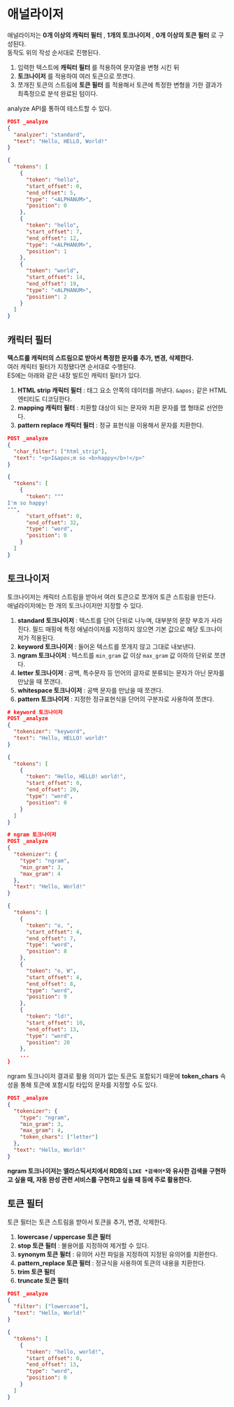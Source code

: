 # 애널라이저

애널라이저는 **0개 이상의 캐릭터 필터** , **1개의 토크나이저** , **0개 이상의 토큰 필터** 로 구성된다.  
동작도 위의 작성 순서대로 진행된다.  
  
1. 입력한 텍스트에 **캐릭터 필터** 를 적용하여 문자열을 변형 시킨 뒤
2. **토크나이저** 를 적용하여 여러 토큰으로 쪼갠다.
3. 쪼개진 토큰의 스트림에 **토큰 필터** 를 적용해서 토큰에 특정한 변형을 가한 결과가 최족정으로 분석 완료된 텀이다.

analyze API를 통하여 테스트할 수 있다.  

```json
POST _analyze
{
  "analyzer": "standard",
  "text": "Hello, HELLO, World!"
}

{
  "tokens": [
    {
      "token": "hello",
      "start_offset": 0,
      "end_offset": 5,
      "type": "<ALPHANUM>",
      "position": 0
    },
    {
      "token": "hello",
      "start_offset": 7,
      "end_offset": 12,
      "type": "<ALPHANUM>",
      "position": 1
    },
    {
      "token": "world",
      "start_offset": 14,
      "end_offset": 19,
      "type": "<ALPHANUM>",
      "position": 2
    }
  ]
}
```

## 캐릭터 필터

**텍스트를 캐릭터의 스트림으로 받아서 특정한 문자를 추가, 변경, 삭제한다.**  
여러 캐릭터 필터가 지정됐다면 순서대로 수행된다.  
ES에는 아래와 같은 내장 빌트인 캐릭터 필터가 있다.

1. **HTML strip 캐릭터 필터** : 태그 요소 안쪽의 데이터를 꺼낸다. `&apos;` 같은 HTML 엔티티도 디코딩한다.
2. **mapping 캐릭터 필터** : 치환할 대상이 되는 문자와 치환 문자를 맵 형태로 선언한다.
3. **pattern replace 캐릭터 필터** : 정규 표현식을 이용해서 문자를 치환한다.

```json
POST _analyze
{
  "char_filter": ["html_strip"],
  "text": "<p>I&apos;m so <b>happy</b>!</p>"
}

{
  "tokens": [
    {
      "token": """
I'm so happy!
""",
      "start_offset": 0,
      "end_offset": 32,
      "type": "word",
      "position": 0
    }
  ]
}
```

## 토크나이저

토크나이저는 캐릭터 스트림을 받아서 여러 토큰으로 쪼개어 토큰 스트림을 만든다.  
애널라이저에는 한 개의 토크나이저만 지정할 수 있다.  

1. **standard 토크나이저** : 텍스트를 단어 단위로 나누며, 대부분의 문장 부호가 사라진다. 필드 매핑에 특정 애널라이저를 지정하지 않으면 기본 값으로 해당 토크나이저가 적용된다.
2. **keyword 토크나이저** : 들어온 텍스트를 쪼개지 않고 그대로 내보낸다.
3. **ngram 토크나이저** : 텍스트를 `min_gram` 값 이상 `max_gram` 값 이하의 단위로 쪼갠다.
4. **letter 토크나이저** : 공백, 특수문자 등 언어의 글자로 분류되는 문자가 아닌 문자를 만났을 때 쪼갠다.
5. **whitespace 토크나이저** : 공백 문자를 만났을 때 쪼갠다.
6. **pattern 토크나이저** : 지정한 정규표현식을 단어의 구분자로 사용하여 쪼갠다.

```json
# keyword 토크나이저
POST _analyze
{
  "tokenizer": "keyword",
  "text": "Hello, HELLO! world!"
}

{
  "tokens": [
    {
      "token": "Hello, HELLO! world!",
      "start_offset": 0,
      "end_offset": 20,
      "type": "word",
      "position": 0
    }
  ]
}

# ngram 토크나이저
POST _analyze
{
  "tokenizer": {
    "type": "ngram",
    "min_gram": 3,
    "max_gram": 4
  },
  "text": "Hello, World!"
}

{
  "tokens": [
    {
      "token": "o, ",
      "start_offset": 4,
      "end_offset": 7,
      "type": "word",
      "position": 8
    },
    {
      "token": "o, W",
      "start_offset": 4,
      "end_offset": 8,
      "type": "word",
      "position": 9
    },
    {
      "token": "ld!",
      "start_offset": 10,
      "end_offset": 13,
      "type": "word",
      "position": 20
    },
    ...
}
```

ngram 토크나이저 결과로 활용 의미가 없는 토큰도 포함되기 때문에 **token_chars** 속성을 통해 토큰에 포함시킬 타입의 문자를 지정할 수도 있다.  

```json
POST _analyze
{
  "tokenizer": {
    "type": "ngram",
    "min_gram": 3,
    "max_gram": 4,
    "token_chars": ["letter"]
  },
  "text": "Hello, World!"
}
```

**ngram 토크나이저는 엘라스틱서치에서 RDB의 `LIKE *검색어*`와 유사한 검색을 구현하고 싶을 때, 자동 완성 관련 서비스를 구현하고 싶을 때 등에 주로 활용한다.**  

## 토큰 필터

토큰 필터는 토큰 스트림을 받아서 토큰을 추가, 변경, 삭제한다.  

1. **lowercase / uppercase 토큰 필터**
2. **stop 토큰 필터** : 불용어를 지정하여 제거할 수 있다.
3. **synonym 토큰 필터** : 유의어 사전 파일을 지정하여 지정된 유의어를 치환한다.
4. **pattern_replace 토큰 필터** : 정규식을 사용하여 토큰의 내용을 치환한다.
5. **trim 토큰 필터**
6. **truncate 토큰 필터**

```json
POST _analyze
{
  "filter": ["lowercase"],
  "text": "Hello, World!"
}

{
  "tokens": [
    {
      "token": "hello, world!",
      "start_offset": 0,
      "end_offset": 13,
      "type": "word",
      "position": 0
    }
  ]
}
```